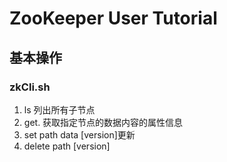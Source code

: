 # ZooKeeper User Tutorial 

## 基本操作

### zkCli.sh

1. ls 列出所有子节点
2. get. 获取指定节点的数据内容的属性信息
3. set path data [version]更新 
4. delete path [version]


